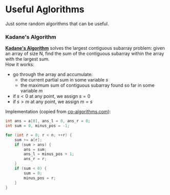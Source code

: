 # Useful Aglorithms
Just some random algorithms that can be useful.

### Kadane's Algorithm
[**Kadane's Algorithm**](https://cp-algorithms.com/others/maximum_average_segment.html#algorithm-2) solves the largest contiguous subarray problem: given an array of size N, find the sum of the contiguous subarray within the array with the largest sum.  
How it works:
- go through the array and accumulate:
    - the current partial sum in some variable $s$
    - the maximum sum of contiguous subarray found so far in some variable $m$
- if $s<0$ at any point, we assign $s=0$
- if $s>m$ at any point, we assign $m=s$

Implementation (copied from [cp-algorithms.com](https://cp-algorithms.com)):
```c++
int ans = a[0], ans_l = 0, ans_r = 0;
int sum = 0, minus_pos = -1;

for (int r = 0; r < n; ++r) {
    sum += a[r];
    if (sum > ans) {
        ans = sum;
        ans_l = minus_pos + 1;
        ans_r = r;
    }
    if (sum < 0) {
        sum = 0;
        minus_pos = r;
    }
}
```